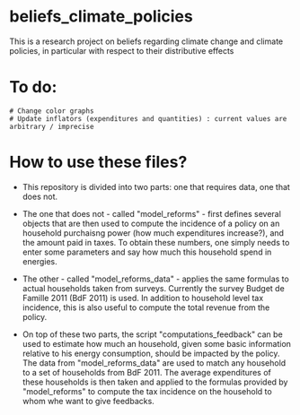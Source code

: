 # beliefs_climate_policies
This is a research project on beliefs regarding climate change and climate policies, in particular with respect to their distributive effects


# To do:
    # Change color graphs
    # Update inflators (expenditures and quantities) : current values are arbitrary / imprecise

# How to use these files?
- This repository is divided into two parts: one that requires data, one that does not.

- The one that does not - called "model_reforms" - first defines several objects that are then used to compute the incidence
of a policy on an household purchaisng power (how much expenditures increase?), and the amount paid in taxes.
To obtain these numbers, one simply needs to enter some parameters and say how much this household spend in energies.

- The other - called "model_reforms_data" - applies the same formulas to actual households taken from surveys.
Currently the survey Budget de Famille 2011 (BdF 2011) is used. In addition to household level tax incidence, this is also
useful to compute the total revenue from the policy.

- On top of these two parts, the script "computations_feedback" can be used to estimate how much an household,
given some basic information relative to his energy consumption, should be impacted by the policy. The data from
"model_reforms_data" are used to match any household to a set of households from BdF 2011. The average expenditures
of these households is then taken and applied to the formulas provided by "model_reforms" to compute the tax incidence
on the household to whom whe want to give feedbacks.
